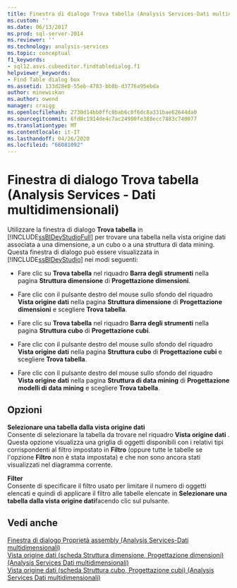 ```yaml
---
title: Finestra di dialogo Trova tabella (Analysis Services-Dati multidimensionali) | Microsoft Docs
ms.custom: ''
ms.date: 06/13/2017
ms.prod: sql-server-2014
ms.reviewer: ''
ms.technology: analysis-services
ms.topic: conceptual
f1_keywords:
- sql12.asvs.cubeeditor.findtabledialog.f1
helpviewer_keywords:
- Find Table dialog box
ms.assetid: 133d28e8-55eb-4783-bb8b-d3776a95ebda
author: minewiskan
ms.author: owend
manager: craigg
ms.openlocfilehash: 2730d14bb0ffc0bab6c0f6dc8a331bae62644da0
ms.sourcegitcommit: 6fd8c1914de4c7ac24900fe388ecc7883c740077
ms.translationtype: MT
ms.contentlocale: it-IT
ms.lasthandoff: 04/26/2020
ms.locfileid: "66081092"
---
```

# <a name="find-table-dialog-box-analysis-services---multidimensional-data"></a>Finestra di dialogo Trova tabella (Analysis Services - Dati multidimensionali)
  Utilizzare la finestra di dialogo **Trova tabella** in [!INCLUDE[ssBIDevStudioFull](../includes/ssbidevstudiofull-md.md)] per trovare una tabella nella vista origine dati associata a una dimensione, a un cubo o a una struttura di data mining. Questa finestra di dialogo può essere visualizzata in [!INCLUDE[ssBIDevStudio](../includes/ssbidevstudio-md.md)] nei modi seguenti:  
  
-   Fare clic su **Trova tabella** nel riquadro **Barra degli strumenti** nella pagina **Struttura dimensione** di **Progettazione dimensioni**.  
  
-   Fare clic con il pulsante destro del mouse sullo sfondo del riquadro **Vista origine dati** nella pagina **Struttura dimensione** di **Progettazione dimensioni** e scegliere **Trova tabella**.  
  
-   Fare clic su **Trova tabella** nel riquadro **Barra degli strumenti** nella pagina **Struttura cubo** di **Progettazione cubi**.  
  
-   Fare clic con il pulsante destro del mouse sullo sfondo del riquadro **Vista origine dati** nella pagina **Struttura cubo** di **Progettazione cubi** e scegliere **Trova tabella**.  
  
-   Fare clic con il pulsante destro del mouse sullo sfondo del riquadro **Vista origine dati** nella pagina **Struttura di data mining** di **Progettazione modelli di data mining** e scegliere **Trova tabella**.  
  
## <a name="options"></a>Opzioni  
 **Selezionare una tabella dalla vista origine dati**  
 Consente di selezionare la tabella da trovare nel riquadro **Vista origine dati** . Questa opzione visualizza una griglia di oggetti disponibili con i relativi tipi corrispondenti al filtro impostato in **Filtro** (oppure tutte le tabelle se l'opzione **Filtro** non è stata impostata) e che non sono ancora stati visualizzati nel diagramma corrente.  
  
 **Filter**  
 Consente di specificare il filtro usato per limitare il numero di oggetti elencati e quindi di applicare il filtro alle tabelle elencate in **Selezionare una tabella dalla vista origine dati**facendo clic sul pulsante.  
  
## <a name="see-also"></a>Vedi anche  
 [Finestra di dialogo Proprietà assembly &#40;Analysis Services-Dati multidimensionali&#41;](assembly-properties-dialog-box-analysis-services-multidimensional-data.md)   
 [Vista origine dati &#40;scheda Struttura dimensione, Progettazione dimensioni&#41; &#40;Analysis Services Dati multidimensionali&#41;](datasource-view-dimension-designer-analysis-services-multidimensional-data.md)   
 [Vista origine dati &#40;scheda Struttura cubo, Progettazione cubi&#41; &#40;Analysis Services Dati multidimensionali&#41;](data-source-view-cube-designer-analysis-services-multidimensional-data.md)  
  
  
